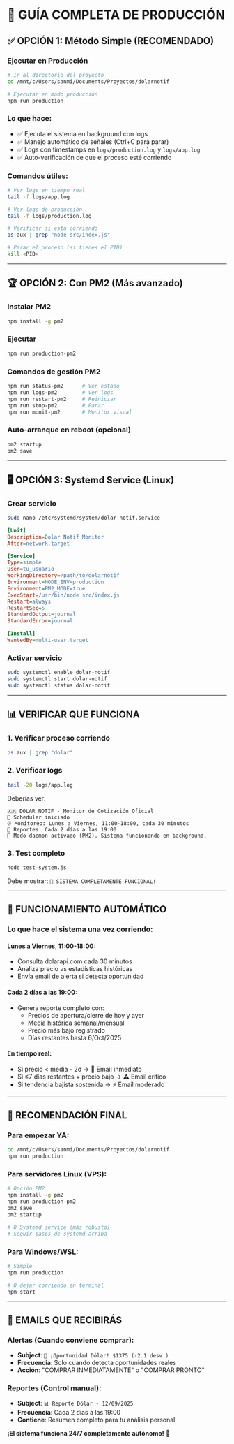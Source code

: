 # 🚀 GUÍA COMPLETA DE PRODUCCIÓN

## ✅ **OPCIÓN 1: Método Simple (RECOMENDADO)**

### **Ejecutar en Producción**
```bash
# Ir al directorio del proyecto
cd /mnt/c/Users/sanmi/Documents/Proyectos/dolarnotif

# Ejecutar en modo producción
npm run production
```

### **Lo que hace:**
- ✅ Ejecuta el sistema en background con logs
- ✅ Manejo automático de señales (Ctrl+C para parar)
- ✅ Logs con timestamps en `logs/production.log` y `logs/app.log`
- ✅ Auto-verificación de que el proceso esté corriendo

### **Comandos útiles:**
```bash
# Ver logs en tiempo real
tail -f logs/app.log

# Ver logs de producción
tail -f logs/production.log

# Verificar si está corriendo
ps aux | grep "node src/index.js"

# Parar el proceso (si tienes el PID)
kill <PID>
```

---

## 🏆 **OPCIÓN 2: Con PM2 (Más avanzado)**

### **Instalar PM2**
```bash
npm install -g pm2
```

### **Ejecutar**
```bash
npm run production-pm2
```

### **Comandos de gestión PM2**
```bash
npm run status-pm2      # Ver estado
npm run logs-pm2        # Ver logs
npm run restart-pm2     # Reiniciar
npm run stop-pm2        # Parar
npm run monit-pm2       # Monitor visual
```

### **Auto-arranque en reboot (opcional)**
```bash
pm2 startup
pm2 save
```

---

## 🖥️ **OPCIÓN 3: Systemd Service (Linux)**

### **Crear servicio**
```bash
sudo nano /etc/systemd/system/dolar-notif.service
```

```ini
[Unit]
Description=Dolar Notif Monitor
After=network.target

[Service]
Type=simple
User=tu_usuario
WorkingDirectory=/path/to/dolarnotif
Environment=NODE_ENV=production
Environment=PM2_MODE=true
ExecStart=/usr/bin/node src/index.js
Restart=always
RestartSec=5
StandardOutput=journal
StandardError=journal

[Install]
WantedBy=multi-user.target
```

### **Activar servicio**
```bash
sudo systemctl enable dolar-notif
sudo systemctl start dolar-notif
sudo systemctl status dolar-notif
```

---

## 📊 **VERIFICAR QUE FUNCIONA**

### **1. Verificar proceso corriendo**
```bash
ps aux | grep "dolar"
```

### **2. Verificar logs**
```bash
tail -20 logs/app.log
```

Deberías ver:
```
🇦🇷 DÓLAR NOTIF - Monitor de Cotización Oficial
📅 Scheduler iniciado
⏰ Monitoreo: Lunes a Viernes, 11:00-18:00, cada 30 minutos
📧 Reportes: Cada 2 días a las 19:00
🚀 Modo daemon activado (PM2). Sistema funcionando en background.
```

### **3. Test completo**
```bash
node test-system.js
```

Debe mostrar: `🎉 SISTEMA COMPLETAMENTE FUNCIONAL!`

---

## 🔄 **FUNCIONAMIENTO AUTOMÁTICO**

### **Lo que hace el sistema una vez corriendo:**

#### **Lunes a Viernes, 11:00-18:00:**
- Consulta dolarapi.com cada 30 minutos
- Analiza precio vs estadísticas históricas
- Envía email de alerta si detecta oportunidad

#### **Cada 2 días a las 19:00:**
- Genera reporte completo con:
  - Precios de apertura/cierre de hoy y ayer
  - Media histórica semanal/mensual
  - Precio más bajo registrado
  - Días restantes hasta 6/Oct/2025

#### **En tiempo real:**
- Si precio < media - 2σ → 🚨 Email inmediato
- Si ≤7 días restantes + precio bajo → ⚠️ Email crítico
- Si tendencia bajista sostenida → ⚡ Email moderado

---

## 🎯 **RECOMENDACIÓN FINAL**

### **Para empezar YA:**
```bash
cd /mnt/c/Users/sanmi/Documents/Proyectos/dolarnotif
npm run production
```

### **Para servidores Linux (VPS):**
```bash
# Opción PM2
npm install -g pm2
npm run production-pm2
pm2 save
pm2 startup

# O Systemd service (más robusto)
# Seguir pasos de systemd arriba
```

### **Para Windows/WSL:**
```bash
# Simple
npm run production

# O dejar corriendo en terminal
npm start
```

---

## 📧 **EMAILS QUE RECIBIRÁS**

### **Alertas (Cuando conviene comprar):**
- **Subject**: `🚨 ¡Oportunidad Dólar! $1375 (-2.1 desv.)`
- **Frecuencia**: Solo cuando detecta oportunidades reales
- **Acción**: "COMPRAR INMEDIATAMENTE" o "COMPRAR PRONTO"

### **Reportes (Control manual):**
- **Subject**: `📊 Reporte Dólar - 12/09/2025`
- **Frecuencia**: Cada 2 días a las 19:00
- **Contiene**: Resumen completo para tu análisis personal

**¡El sistema funciona 24/7 completamente autónomo!** 🚀